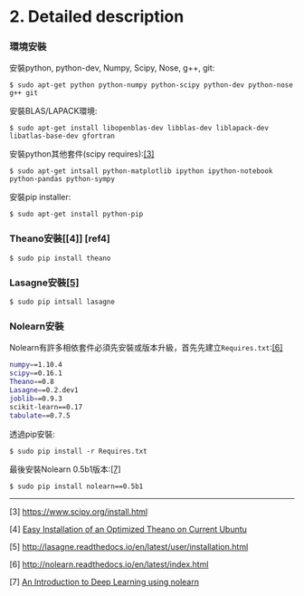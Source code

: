 # 2. Detailed description

### 環境安裝
安裝python, python-dev, Numpy, Scipy, Nose, g++, git:
```
$ sudo apt-get python python-numpy python-scipy python-dev python-nose g++ git
```
安裝BLAS/LAPACK環境:
```
$ sudo apt-get install libopenblas-dev libblas-dev liblapack-dev libatlas-base-dev gfortran
```
安裝python其他套件(scipy requires):<a href="#ref3">[3]</a>
```
$ sudo apt-get intsall python-matplotlib ipython ipython-notebook python-pandas python-sympy
```
安裝pip installer:
```
$ sudo apt-get install python-pip
```

### Theano安裝[[4]] [ref4]
```
$ sudo pip install theano
```

### Lasagne安裝[[5]](ref5)
```
$ sudo pip intsall lasagne
```

### Nolearn安裝
Nolearn有許多相依套件必須先安裝或版本升級，首先先建立`Requires.txt`:[[6]](ref6)
```bash
numpy==1.10.4
scipy==0.16.1
Theano==0.8
Lasagne==0.2.dev1
joblib==0.9.3
scikit-learn==0.17
tabulate==0.7.5
```
透過pip安裝:
```
$ sudo pip install -r Requires.txt
```
最後安裝Nolearn 0.5b1版本:[[7]](ref7)
```
$ sudo pip install nolearn==0.5b1
```
---
[scipy]: https://www.scipy.org/install.html
[theano-install]: http://deeplearning.net/software/theano/install_ubuntu.html#install-ubuntu
[lasagne-install]: http://lasagne.readthedocs.io/en/latest/user/installation.html
[nolearn-doc]: http://nolearn.readthedocs.io/en/latest/index.html
[nolearn-0.5b1]: https://jessesw.com/Deep-Learning/

<a name="ref3">[3]</a> https://www.scipy.org/install.html

<a name='ref4'>[4]</a> [Easy Installation of an Optimized Theano on Current Ubuntu](http://deeplearning.net/software/theano/install_ubuntu.html#install-ubuntu)

<a id='ref5'>[5]</a> http://lasagne.readthedocs.io/en/latest/user/installation.html

<a id='ref6'>[6]</a> http://nolearn.readthedocs.io/en/latest/index.html

<a id='ref7'>[7]</a> [An Introduction to Deep Learning using nolearn](https://jessesw.com/Deep-Learning/)